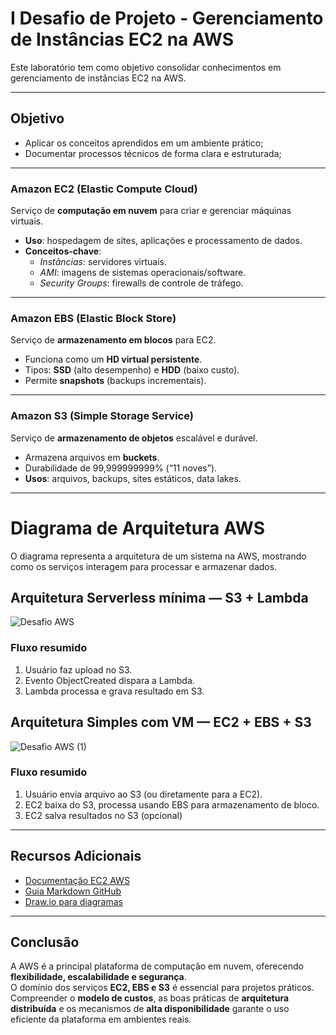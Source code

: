 # I Desafio de Projeto - Gerenciamento de Instâncias EC2 na AWS

Este laboratório tem como objetivo consolidar conhecimentos em gerenciamento de instâncias EC2 na AWS. 

---

## Objetivo
- Aplicar os conceitos aprendidos em um ambiente prático; 
- Documentar processos técnicos de forma clara e estruturada;

---

### Amazon EC2 (Elastic Compute Cloud)
Serviço de **computação em nuvem** para criar e gerenciar máquinas virtuais.  
- **Uso**: hospedagem de sites, aplicações e processamento de dados.  
- **Conceitos-chave**:  
  - *Instâncias*: servidores virtuais.  
  - *AMI*: imagens de sistemas operacionais/software.  
  - *Security Groups*: firewalls de controle de tráfego.  

---

### Amazon EBS (Elastic Block Store)
Serviço de **armazenamento em blocos** para EC2.  
- Funciona como um **HD virtual persistente**.  
- Tipos: **SSD** (alto desempenho) e **HDD** (baixo custo).  
- Permite **snapshots** (backups incrementais).  

---

### Amazon S3 (Simple Storage Service)
Serviço de **armazenamento de objetos** escalável e durável.  
- Armazena arquivos em **buckets**.  
- Durabilidade de 99,999999999% (“11 noves”).  
- **Usos**: arquivos, backups, sites estáticos, data lakes.  

---
# Diagrama de Arquitetura AWS

O diagrama representa a arquitetura de um sistema na AWS, mostrando como os serviços interagem para processar e armazenar dados.


## Arquitetura Serverless mínima — S3 + Lambda

![Desafio AWS](https://github.com/user-attachments/assets/42fce601-0637-4bcc-9f0e-0da853d27599)

### Fluxo resumido

1. Usuário faz upload no S3.
2. Evento ObjectCreated dispara a Lambda.
3. Lambda processa e grava resultado em S3.


## Arquitetura Simples com VM — EC2 + EBS + S3
   
![Desafio AWS (1)](https://github.com/user-attachments/assets/cf46337a-4a8a-4a49-bf1b-d14222a7581c)

### Fluxo resumido

1. Usuário envia arquivo ao S3 (ou diretamente para a EC2).
2. EC2 baixa do S3, processa usando EBS para armazenamento de bloco.
3. EC2 salva resultados no S3 (opcional)

---

##  Recursos Adicionais

- [Documentação EC2 AWS](https://docs.aws.amazon.com/pt_br/AWSEC2/latest/UserGuide/concepts.html)  
- [Guia Markdown GitHub](https://guides.github.com/features/mastering-markdown/)  
- [Draw.io para diagramas](https://draw.io)

---

## Conclusão
A AWS é a principal plataforma de computação em nuvem, oferecendo **flexibilidade, escalabilidade e segurança**.  
O domínio dos serviços **EC2, EBS e S3** é essencial para projetos práticos.  
Compreender o **modelo de custos**, as boas práticas de **arquitetura distribuída** e os mecanismos de **alta disponibilidade** garante o uso eficiente da plataforma em ambientes reais.
